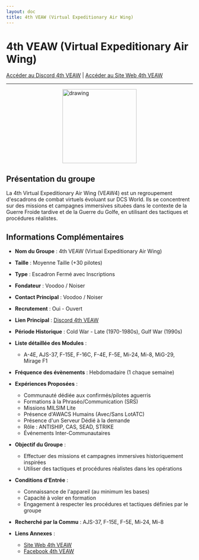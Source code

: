 ```yaml
---
layout: doc
title: 4th VEAW (Virtual Expeditionary Air Wing)
---
```


# 4th VEAW (Virtual Expeditionary Air Wing)

[Accéder au Discord 4th VEAW](https://discord.com/invite/UXHPDtcEES) | [Accéder au Site Web 4th VEAW](https://veaw4.fr/)

---
<img src="/commus_img/veaw.png" alt="drawing" width="200" style="display: block; margin-left: auto; margin-right: auto;"/>

## Présentation du groupe

La 4th Virtual Expeditionary Air Wing (VEAW4) est un regroupement d'escadrons de combat virtuels évoluant sur DCS World. Ils se concentrent sur des missions et campagnes immersives situées dans le contexte de la Guerre Froide tardive et de la Guerre du Golfe, en utilisant des tactiques et procédures réalistes.

## Informations Complémentaires

- **Nom du Groupe** : 4th VEAW (Virtual Expeditionary Air Wing)
- **Taille** : Moyenne Taille (+30 pilotes)
- **Type** : Escadron Fermé avec Inscriptions
- **Fondateur** : Voodoo / Noiser
- **Contact Principal** : Voodoo / Noiser
- **Recrutement** : Oui - Ouvert
- **Lien Principal** : [Discord 4th VEAW](https://discord.com/invite/UXHPDtcEES)
- **Période Historique** : Cold War - Late (1970-1980s), Gulf War (1990s)
- **Liste détaillée des Modules** :
  - A-4E, AJS-37, F-15E, F-16C, F-4E, F-5E, Mi-24, Mi-8, MiG-29, Mirage F1
- **Fréquence des évènements** : Hebdomadaire (1 chaque semaine)
- **Expériences Proposées** :
  - Communauté dédiée aux confirmés/pilotes aguerris
  - Formations à la Phraséo/Communication (SRS)
  - Missions MILSIM Lite
  - Présence d'AWACS Humains (Avec/Sans LotATC)
  - Présence d'un Serveur Dédié à la demande
  - Rôle : ANTISHIP, CAS, SEAD, STRIKE
  - Événements Inter-Communautaires

- **Objectif du Groupe** :
  - Effectuer des missions et campagnes immersives historiquement inspirées
  - Utiliser des tactiques et procédures réalistes dans les opérations

- **Conditions d'Entrée** :
  - Connaissance de l'appareil (au minimum les bases)
  - Capacité à voler en formation
  - Engagement à respecter les procédures et tactiques définies par le groupe

- **Recherché par la Commu** : AJS-37, F-15E, F-5E, Mi-24, Mi-8

- **Liens Annexes** :
  - [Site Web 4th VEAW](https://veaw4.fr/)
  - [Facebook 4th VEAW](https://www.facebook.com/veaw4)